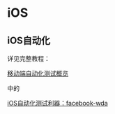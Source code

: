 # iOS

## iOS自动化

详见完整教程：

[移动端自动化测试概览](https://book.crifan.com/books/mobile_automation_overview/website/)

中的

[iOS自动化测试利器：facebook-wda](https://book.crifan.com/books/ios_automation_facebook_wda/website/)
